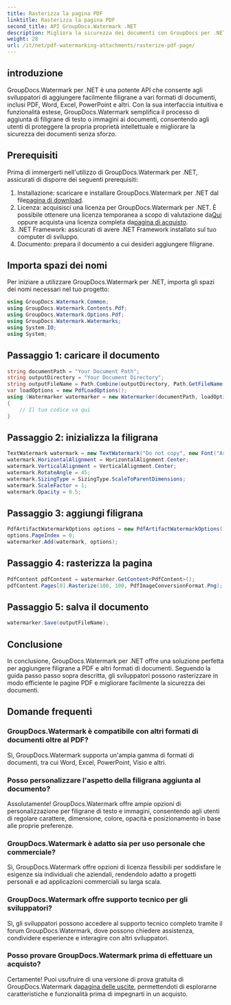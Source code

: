 ```yaml
---
title: Rasterizza la pagina PDF
linktitle: Rasterizza la pagina PDF
second_title: API GroupDocs.Watermark .NET
description: Migliora la sicurezza dei documenti con GroupDocs per .NET. Aggiungi filigrane a PDF e altri formati senza problemi.
weight: 28
url: /it/net/pdf-watermarking-attachments/rasterize-pdf-page/
---
```

## introduzione
GroupDocs.Watermark per .NET è una potente API che consente agli sviluppatori di aggiungere facilmente filigrane a vari formati di documenti, inclusi PDF, Word, Excel, PowerPoint e altri. Con la sua interfaccia intuitiva e funzionalità estese, GroupDocs.Watermark semplifica il processo di aggiunta di filigrane di testo o immagini ai documenti, consentendo agli utenti di proteggere la propria proprietà intellettuale e migliorare la sicurezza dei documenti senza sforzo.
## Prerequisiti
Prima di immergerti nell'utilizzo di GroupDocs.Watermark per .NET, assicurati di disporre dei seguenti prerequisiti:
1. Installazione: scaricare e installare GroupDocs.Watermark per .NET dal file[pagina di download](https://releases.groupdocs.com/Watermark/net/).
2.  Licenza: acquisisci una licenza per GroupDocs.Watermark per .NET. È possibile ottenere una licenza temporanea a scopo di valutazione da[Qui](https://purchase.groupdocs.com/temporary-license/) oppure acquista una licenza completa da[pagina di acquisto](https://purchase.groupdocs.com/buy).
3. .NET Framework: assicurati di avere .NET Framework installato sul tuo computer di sviluppo.
4. Documento: prepara il documento a cui desideri aggiungere filigrane.

## Importa spazi dei nomi
Per iniziare a utilizzare GroupDocs.Watermark per .NET, importa gli spazi dei nomi necessari nel tuo progetto:
```csharp
using GroupDocs.Watermark.Common;
using GroupDocs.Watermark.Contents.Pdf;
using GroupDocs.Watermark.Options.Pdf;
using GroupDocs.Watermark.Watermarks;
using System.IO;
using System;
```
## Passaggio 1: caricare il documento
```csharp
string documentPath = "Your Document Path";
string outputDirectory = "Your Document Directory";
string outputFileName = Path.Combine(outputDirectory, Path.GetFileName(documentPath));
var loadOptions = new PdfLoadOptions();
using (Watermarker watermarker = new Watermarker(documentPath, loadOptions))
{
    // Il tuo codice va qui
}
```
## Passaggio 2: inizializza la filigrana
```csharp
TextWatermark watermark = new TextWatermark("Do not copy", new Font("Arial", 8));
watermark.HorizontalAlignment = HorizontalAlignment.Center;
watermark.VerticalAlignment = VerticalAlignment.Center;
watermark.RotateAngle = 45;
watermark.SizingType = SizingType.ScaleToParentDimensions;
watermark.ScaleFactor = 1;
watermark.Opacity = 0.5;
```
## Passaggio 3: aggiungi filigrana
```csharp
PdfArtifactWatermarkOptions options = new PdfArtifactWatermarkOptions();
options.PageIndex = 0;
watermarker.Add(watermark, options);
```
## Passaggio 4: rasterizza la pagina
```csharp
PdfContent pdfContent = watermarker.GetContent<PdfContent>();
pdfContent.Pages[0].Rasterize(100, 100, PdfImageConversionFormat.Png);
```
## Passaggio 5: salva il documento
```csharp
watermarker.Save(outputFileName);
```

## Conclusione
In conclusione, GroupDocs.Watermark per .NET offre una soluzione perfetta per aggiungere filigrane a PDF e altri formati di documenti. Seguendo la guida passo passo sopra descritta, gli sviluppatori possono rasterizzare in modo efficiente le pagine PDF e migliorare facilmente la sicurezza dei documenti.
## Domande frequenti
### GroupDocs.Watermark è compatibile con altri formati di documenti oltre al PDF?
Sì, GroupDocs.Watermark supporta un'ampia gamma di formati di documenti, tra cui Word, Excel, PowerPoint, Visio e altri.
### Posso personalizzare l'aspetto della filigrana aggiunta al documento?
Assolutamente! GroupDocs.Watermark offre ampie opzioni di personalizzazione per filigrane di testo e immagini, consentendo agli utenti di regolare carattere, dimensione, colore, opacità e posizionamento in base alle proprie preferenze.
### GroupDocs.Watermark è adatto sia per uso personale che commerciale?
Sì, GroupDocs.Watermark offre opzioni di licenza flessibili per soddisfare le esigenze sia individuali che aziendali, rendendolo adatto a progetti personali e ad applicazioni commerciali su larga scala.
### GroupDocs.Watermark offre supporto tecnico per gli sviluppatori?
Sì, gli sviluppatori possono accedere al supporto tecnico completo tramite il forum GroupDocs.Watermark, dove possono chiedere assistenza, condividere esperienze e interagire con altri sviluppatori.
### Posso provare GroupDocs.Watermark prima di effettuare un acquisto?
Certamente! Puoi usufruire di una versione di prova gratuita di GroupDocs.Watermark da[pagina delle uscite](https://releases.groupdocs.com/), permettendoti di esplorarne caratteristiche e funzionalità prima di impegnarti in un acquisto.